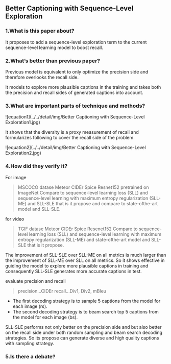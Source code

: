 ## Better Captioning with Sequence-Level Exploration

### 1.What is this paper about?

It proposes to add a sequence-level exploration term to the current sequence-level learning model to boost recall.

### 2.What’s better than previous paper?

Previous model is equivalent to only optimize the precision side and therefore overlooks the recall side.

It models to explore more plausible captions in the training and takes both the precision and recall sides of generated captions into account. 

### 3.What are important parts of technique and methods?

![equation1](../../detail/img/Better Captioning with Sequence-Level Exploration1.jpg)

It shows that the diversity is a proxy measurement of recall and formularizes following to cover the recall side of the problem.

![equation2](../../detail/img/Better Captioning with Sequence-Level Exploration2.jpg) 


### 4.How did they verify it?

For image
> MSCOCO datase
> Meteor CIDEr Spice
> Resnet152 pretrained on ImageNet
> Compare to sequence-level learning loss (SLL) and sequence-level learning with maximum entropy regularization (SLL-ME) and SLL-SLE that is it propose and compare to state-ofthe-art model and SLL-SLE.


for video
> TGIF datase
> Meteor CIDEr Spice
> Resenet152 
> Compare to sequence-level learning loss (SLL) and sequence-level learning with maximum entropy regularization (SLL-ME) and state-ofthe-art model and SLL-SLE that is it propose.

The improvement of SLL-SLE over SLL-ME on all metrics is much larger than the improvement of SLL-ME over SLL on all metrics. So it shows effective in guiding the model to explore more plausible captions in training and consequently SLL-SLE generates more accurate captions in test.


evaluate precision and recall
> precision...CIDEr
> recall...Div1, Div2, mBleu

- The first decoding strategy is to sample 5 captions from the model for each image (rs).
- The second decoding strategy is to beam search top 5 captions from the model for each image (bs).

SLL-SLE performs not only better on the precision side and but also better on the recall side under both random sampling and beam search decoding strategies. So its propose can generate diverse and high quality captions with sampling strategy.

### 5.Is there a debate?
